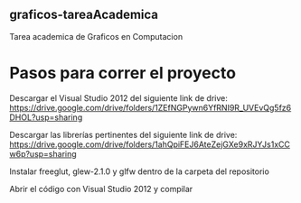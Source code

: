 ## graficos-tareaAcademica
Tarea academica de Graficos en Computacion

# Pasos para correr el proyecto

Descargar el Visual Studio 2012 del siguiente link de drive: https://drive.google.com/drive/folders/1ZEfNGPywn6YfRNI9R_UVEvQg5fz6DHOL?usp=sharing

Descargar las librerías pertinentes del siguiente link de drive: https://drive.google.com/drive/folders/1ahQpiFEJ6AteZejGXe9xRJYJs1xCCw6p?usp=sharing

Instalar freeglut, glew-2.1.0 y glfw dentro de la carpeta del repositorio

Abrir el código con Visual Studio 2012 y compilar

